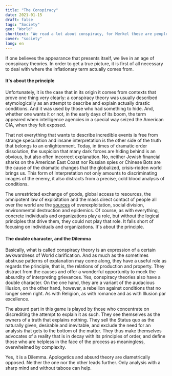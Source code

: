 ```yaml
---
title: "The Conspiracy"
date: 2021-01-15
draft: false
tags: "Society"
geo: "World"
shorttext: "We read a lot about conspiracy, for Merkel these are people who have to go to a psychologist, but where does the term conspiracy come from?"
cover: "society"
lang: en
---
```


If one believes the appearance that presents itself, we live in an age of conspiracy theories. In order to get a true picture, it is first of all necessary to deal with where the inflationary term actually comes from.

#### It's about the principle

Unfortunately, it is the case that in its origin it comes from contexts that prove one thing very clearly: a conspiracy theory was usually described etymologically as an attempt to describe and explain actually drastic conditions. And it was used by those who had something to hide. And, whether one wants it or not, in the early days of its boom, the term appeared when intelligence agencies in a special way seized the American CIA, when they felt exposed.

That not everything that wants to describe incredible events is free from strange speculation and insane interpretation is the other side of the truth that belongs to an enlightenment. Today, in times of dramatic order dissolution, the suspicion that many dark forces are hiding behind is an obvious, but also often incorrect explanation. No, neither Jewish financial sharks on the American East Coast nor Russian spies or Chinese Bots are the cause of the dramatic changes that the globalized, crisis-ridden world brings us. This form of Interpretation not only amounts to discriminating images of the enemy, it also distracts from a precise, cold blood analysis of conditions.

The unrestricted exchange of goods, global access to resources, the omnipotent law of exploitation and the mass direct contact of people all over the world are the [sources](http://www.mlwerke.de/me/me02/me02_225.htm "Die Lage der arbeitenden Klasse in England") of overexploitation, social division, environmental destruction and epidemics. Of course, as with everything, concrete individuals and organizations play a role, but without the logical principles that drive them, they could not play that role. It falls short of focusing on individuals and organizations. It's about the principle.

#### The double character, and the Dilemma

Basically, what is called conspiracy theory is an expression of a certain awkwardness of World clarification. And as much as the sometimes abstruse patterns of explanation may come along, they have a useful role as regards the principle, that is, the relations of production and property. They distract from the causes and offer a wonderful opportunity to mock the absurdity of interpreting grievances. Yes, conspiracy theories also have a double character. On the one hand, they are a variant of the audacious Illusion, on the other hand, however, a rebellion against conditions that no longer seem right. As with Religion, as with romance and as with Illusion par excellence.

The absurd part in this game is played by those who concentrate on discrediting the attempt to explain it as such. They see themselves as the owners of a truth that explains nothing. They sell the Status quo as the naturally given, desirable and inevitable, and exclude the need for an analysis that gets to the bottom of the matter. They thus make themselves advocates of a reality that is in decay with its principles of order, and define those who are helpless in the face of the process as meaningless, overwhelmed by complexity.

Yes, it is a Dilemma. Apologetics and absurd theory are diametrically opposed. Neither the one nor the other leads further. Only analysis with a sharp mind and without taboos can help.
